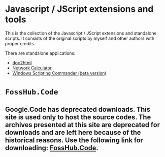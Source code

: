 # Javascript / JScript extensions and tools #

This is the collection of the Javascript / JScript extensions and standalone scripts. It consists of the original scripts by myself and other authors with proper credits.

There are standalone applications:
  * [doc2html](http://code.google.com/p/jsxt/wiki/doc2html)
  * [Network Calculator](http://code.google.com/p/jsxt/wiki/NetCalc)
  * [Windows Scripting Commander (beta version)](http://code.google.com/p/jsxt/wiki/wscmd)

# `FossHub.Code` #
## Google.Code has deprecated downloads. This site is used only to host the source codes. The archives presented at this site are deprecated for downloads and are left here because of the historical reasons. Use the following link for downloading: [FossHub.Code](http://code.fosshub.com/jsxt/downloads). ##